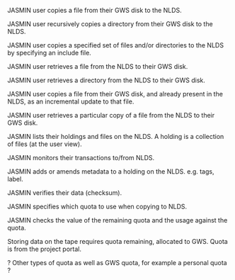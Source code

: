 JASMIN user copies a file from their GWS disk to the NLDS.

JASMIN user recursively copies a directory from their GWS disk to the NLDS.

JASMIN user copies a specified set of files and/or directories to the NLDS by specifying an include file.

JASMIN user retrieves a file from the NLDS to their GWS disk.

JASMIN user retrieves a directory from the NLDS to their GWS disk.

JASMIN user copies a file from their GWS disk, and already present in the NLDS, as an incremental update to that file.

JASMIN user retrieves a particular copy of a file from the NLDS to their GWS disk.

JASMIN lists their holdings and files on the NLDS.  A holding is a collection of files (at the user view).

JASMIN monitors their transactions to/from NLDS.

JASMIN adds or amends metadata to a holding on the NLDS. e.g. tags, label.

JASMIN verifies their data (checksum).

JASMIN specifies which quota to use when copying to NLDS.

JASMIN checks the value of the remaining quota and the usage against the quota.

Storing data on the tape requires quota remaining, allocated to GWS.  Quota is from the project portal.

? Other types of quota as well as GWS quota, for example a personal quota ?
